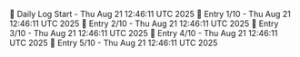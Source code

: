 📅 Daily Log Start - Thu Aug 21 12:46:11 UTC 2025
📌 Entry 1/10 - Thu Aug 21 12:46:11 UTC 2025
📌 Entry 2/10 - Thu Aug 21 12:46:11 UTC 2025
📌 Entry 3/10 - Thu Aug 21 12:46:11 UTC 2025
📌 Entry 4/10 - Thu Aug 21 12:46:11 UTC 2025
📌 Entry 5/10 - Thu Aug 21 12:46:11 UTC 2025

